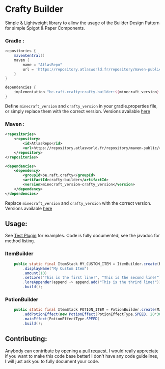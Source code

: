 # Crafty Builder
Simple & Lightweight library to allow the usage of the Builder Design Pattern for simple Spigot & Paper Components.

### Gradle :
````groovy
repositories {
    mavenCentral()
    maven {
        name = "AtlasRepo"
        url = 'https://repository.atlasworld.fr/repository/maven-public/'
    }
}

dependencies {
    implementation "be.raft.crafty:crafty-builder:${minecraft_version}-${crafty_version}"
}
````
Define ``minecraft_version`` and ``crafty_version`` in your gradle.properties file, 
or simply replace them with the correct version.
Versions available [here](https://github.com/Raft08/CraftyBuilder/releases)
### Maven : 
````xml
<repositories>
    <repository>
        <id>AtlasRepo</id>
        <url>https://repository.atlasworld.fr/repository/maven-public/</url>
    </repository>
</repositories>

<dependencies>
    <dependency>
        <groupId>be.raft.crafty</groupId>
        <artifactId>crafty-builder</artifactId>
        <version>minecraft_version-crafty_version</version>
    </dependency>
</dependencies>
````
Replace ``minecraft_version`` and ``crafty_version`` with the correct version.
Versions available [here](https://github.com/Raft08/CraftyBuilder/releases)

## Usage:
See [Test Plugin](https://github.com/Raft08/CraftyBuilder/tree/master/plugin/src/main/java/be/raft/crafty/plugin) for examples.
Code is fully documented, see the javadoc for method listing.
### ItemBuilder
````java
    public static final ItemStack MY_CUSTOM_ITEM = ItemBuilder.create(Material.STICK)
        .displayName("My Custom Item")
        .amount(10)
        .setLore("This is the first line!", "This is the second line!")
        .loreAppender(append -> append.add("This is the thrird line!"))
        .build();
````

### PotionBuilder
````java
    public static final ItemStack POTION_ITEM = PotionBuilder.create(Material.POTION)
        .addPotionEffect(new PotionEffect(PotionEffectType.SPEED, 20*30, 0))
        .mainEffect(PotionEffectType.SPEED)
        .build();
````

## Contributing:
Anybody can contribute by opening a [pull request](https://github.com/Raft08/CraftyBuilder/pulls).
I would really appreciate if you want to make this code base better! I don't have any code guidelines, 
I will just ask you to fully document your code.